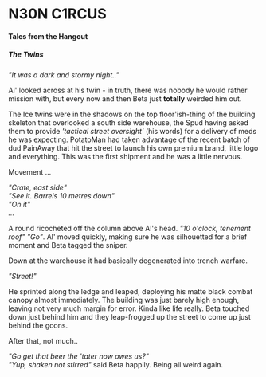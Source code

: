 # N30N C1RCUS

#### Tales from the Hangout

##### The Twins

_"It was a dark and stormy night.."_

Al' looked across at his twin - in truth, there was nobody he would rather mission with, but every now and then Beta just **totally** weirded him out.

The Ice twins were in the shadows on the top floor'ish-thing of the building skeleton that overlooked a south side warehouse, the Spud having asked them to provide _'tactical street oversight'_ (his words) for a delivery of meds he was expecting. PotatoMan had taken advantage of the recent batch of dud PainAway that hit the street to launch his own premium brand, little logo and everything. This was the first shipment and he was a little nervous.

Movement ... 

  _"Crate, east side"_  
  _"See it. Barrels 10 metres down"_  
  _"On it"_  
  _..._

A round ricocheted off the column above Al's head. _"10 o'clock, tenement roof"_ _"Go"_. Al' moved quickly, making sure he was silhouetted for a brief moment and Beta tagged the sniper.

Down at the warehouse it had basically degenerated into trench warfare. 

_"Street!"_

He sprinted along the ledge and leaped, deploying his matte black combat canopy almost immediately. The building was just barely high enough, leaving not very much margin for error. Kinda like life really. Beta touched down just behind him and they leap-frogged up the street to come up just behind the goons. 

After that, not much..

_"Go get that beer the 'tater now owes us?"_  
_"Yup, shaken not stirred"_ said Beta happily. Being all weird again.

